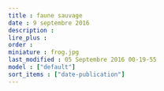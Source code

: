 ```yaml
---
title : faune sauvage
date : 9 septembre 2016
description :  
lire_plus : 
order : 
miniature : frog.jpg
last_modified : 05 Septembre 2016 00-19-55
model : ["default"]
sort_items : ["date-publication"]
---
```

